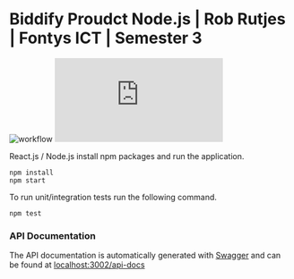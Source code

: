 # Biddify Proudct Node.js | Rob Rutjes | Fontys ICT | Semester 3

![workflow](https://github.com/Biddify/biddify-product-node.js/actions/workflows/main.yml/badge.svg)
[![GitHub issues](https://img.shields.io/github/issues/Biddify/biddify-product-node.js?logo=GitHub)](https://github.com/Biddify/biddify-product-node.js/issues)

React.js / Node.js install npm packages and run the application.
```
npm install
npm start
```

To run unit/integration tests run the following command.
```
npm test
```

### API Documentation
The API documentation is automatically generated with [Swagger](https://swagger.io/) and can be found at [localhost:3002/api-docs](http://localhost:3002/api-docs)